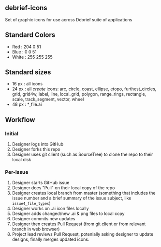 ## debrief-icons

Set of graphic icons for use across Debrief suite of applications

## Standard Colors
* Red :  204 0 51
* Blue : 0 0 51
* White : 255 255 255

## Standard sizes
* 16 px : all icons
* 24 px : all *create* icons: arc, circle, coast, ellipse, etopo, furthest_circles, grid, grid4w, label, line, local_grid, polygon, range_rings, rectangle, scale, track_segment, vector, wheel
* 48 px : *_file.ai

## Workflow
### Initial
1. Designer logs into GitHub
2. Designer forks this repo
3. Designer uses git client (such as SourceTree) to clone the repo to their local disk

### Per-Issue
1. Designer starts GitHub issue
2. Designer does "Pull" on their local copy of the repo
3. Designer creates local branch from master (something that includes the issue number and a brief summary of the issue subject, like ````issue4_file_types````)
4. Designer works on .ai icon files locally
5. Designer adds changed/new .ai & png files to local copy
5. Designer commits new updates
6. Designer then creates Pull Request (from git client or from relevant branch in web browser)
7. Project lead reviews Pull Request, potenially asking designer to update designs, finally merges updated icons.
